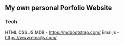 ## My own personal Porfolio Website

### Tech
HTML
CSS
JS
MDB - https://mdbootstrap.com/
Emailjs - https://www.emailjs.com/
